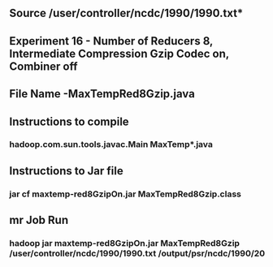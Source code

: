 ## Source /user/controller/ncdc/1990/1990.txt*

## Experiment 16 - Number of Reducers 8, Intermediate Compression Gzip Codec on, Combiner off

## File Name -MaxTempRed8Gzip.java

## Instructions to compile

### hadoop.com.sun.tools.javac.Main MaxTemp*.java

## Instructions to Jar file

### jar cf maxtemp-red8GzipOn.jar MaxTempRed8Gzip.class

## mr Job Run

### hadoop jar maxtemp-red8GzipOn.jar MaxTempRed8Gzip /user/controller/ncdc/1990/1990.txt /output/psr/ncdc/1990/20
